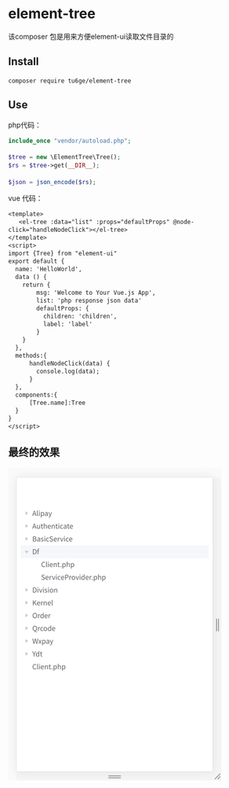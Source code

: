 # element-tree

该composer 包是用来方便element-ui读取文件目录的

## Install

```
composer require tu6ge/element-tree
```

## Use

php代码：
```php
include_once "vendor/autoload.php";

$tree = new \ElementTree\Tree();
$rs = $tree->get(__DIR__);

$json = json_encode($rs);

```
vue 代码：
```vue
<template>
   <el-tree :data="list" :props="defaultProps" @node-click="handleNodeClick"></el-tree>
</template>
<script>
import {Tree} from "element-ui"
export default {
  name: 'HelloWorld',
  data () {
    return {
        msg: 'Welcome to Your Vue.js App',
        list: 'php response json data'
        defaultProps: {
          children: 'children',
          label: 'label'
        }
    }
  },
  methods:{
      handleNodeClick(data) {
        console.log(data);
      }
  },
  components:{
      [Tree.name]:Tree
  }
}
</script>

```

## 最终的效果
![img](img/preview.png)


